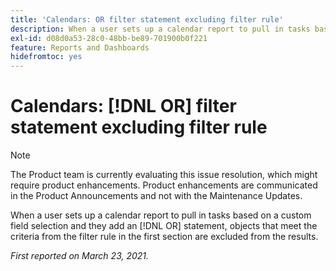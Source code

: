 ```yaml
---
title: 'Calendars: OR filter statement excluding filter rule'
description: When a user sets up a calendar report to pull in tasks based on a custom field selection and they add an OR statement, objects that meet the criteria from the filter rule in the first section are excluded from the results.
exl-id: d08d0a53-28c0-48bb-be89-701900b0f221
feature: Reports and Dashboards
hidefromtoc: yes
---
```

# Calendars: [!DNL OR] filter statement excluding filter rule

>[!NOTE]
>
>The Product team is currently evaluating this issue resolution, which might require product enhancements. Product enhancements are communicated in the Product Announcements and not with the Maintenance Updates.

When a user sets up a calendar report to pull in tasks based on a custom field selection and they add an [!DNL OR] statement, objects that meet the criteria from the filter rule in the first section are excluded from the results.

_First reported on March 23, 2021._
